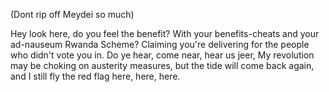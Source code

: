 (Dont rip off Meydei so much)

Hey look here, do you feel the benefit?
With your benefits-cheats and your ad-nauseum Rwanda Scheme?
Claiming you're delivering for the people who didn't vote you in.
Do ye hear, come near, hear us jeer,
My revolution may be choking on austerity measures,
but the tide will come back again, and I still fly the red flag here, here, here.
